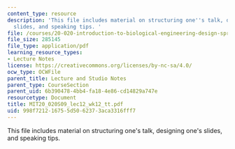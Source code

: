 ```yaml
---
content_type: resource
description: 'This file includes material on structuring one''s talk, designing one''s
  slides, and speaking tips. '
file: /courses/20-020-introduction-to-biological-engineering-design-spring-2009/998f721216755d5062373aca3316fff7_MIT20_020S09_lec12_wk12_tt.pdf
file_size: 285145
file_type: application/pdf
learning_resource_types:
- Lecture Notes
license: https://creativecommons.org/licenses/by-nc-sa/4.0/
ocw_type: OCWFile
parent_title: Lecture and Studio Notes
parent_type: CourseSection
parent_uid: 6b390478-4bb4-fa18-4e86-cd14829a747e
resourcetype: Document
title: MIT20_020S09_lec12_wk12_tt.pdf
uid: 998f7212-1675-5d50-6237-3aca3316fff7
---
```

This file includes material on structuring one's talk, designing one's slides, and speaking tips. 